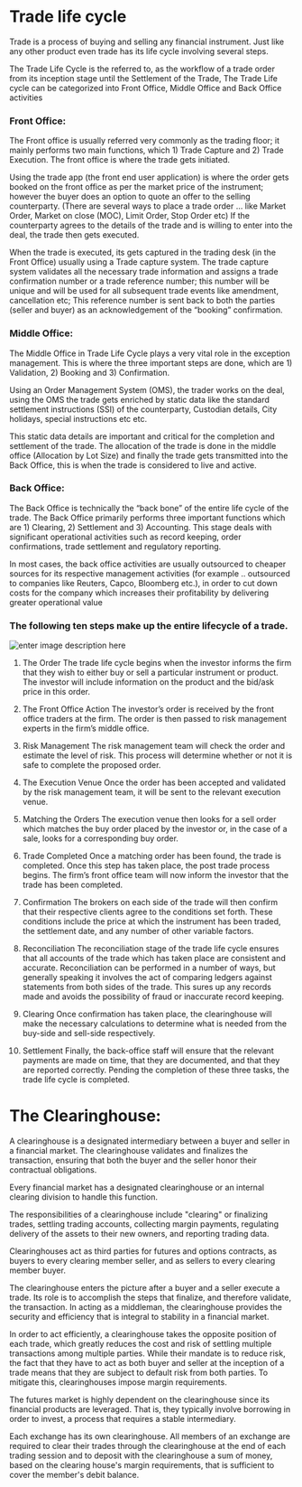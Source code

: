 
# Trade life cycle

Trade is a process of buying and selling any financial instrument.
Just like any other product even trade has its life cycle involving several steps.

The Trade Life Cycle is the referred to, as the workflow of a trade order from its inception stage until the Settlement of the Trade, The Trade Life cycle can be categorized into Front Office, Middle Office and Back Office activities

### Front Office: 
The Front office is usually referred very commonly as the trading floor; it mainly performs two main functions, which 1) Trade Capture and 2) Trade Execution. The front office is where the trade gets initiated.

Using the trade app (the front end user application) is where the order gets booked on the front office as per the market price of the instrument; however the buyer does an option to quote an offer to the selling counterparty. (There are several ways to place a trade order … like Market Order, Market on close (MOC), Limit Order, Stop Order etc) If the counterparty agrees to the details of the trade and is willing to enter into the deal, the trade then gets executed.

When the trade is executed, its gets captured in the trading desk (in the Front Office) usually using a Trade capture system. The trade capture system validates all the necessary trade information and assigns a trade confirmation number or a trade reference number; this number will be unique and will be used for all subsequent trade events like amendment, cancellation etc; This reference number is sent back to both the parties (seller and buyer) as an acknowledgement of the “booking” confirmation.

### Middle Office:
The Middle Office in Trade Life Cycle plays a very vital role in the exception management. This is where the three important steps are done, which are 1) Validation, 2) Booking and 3) Confirmation.

Using an Order Management System (OMS), the trader works on the deal, using the OMS the trade gets enriched by static data like the standard settlement instructions (SSI) of the counterparty, Custodian details, City holidays, special instructions etc etc.

This static data details are important and critical for the completion and settlement of the trade. The allocation of the trade is done in the middle office (Allocation by Lot Size) and finally the trade gets transmitted into the Back Office, this is when the trade is considered to live and active.


### Back Office:
 The Back Office is technically the “back bone” of the entire life cycle of the trade. The Back Office primarily performs three important functions which are 1) Clearing, 2) Settlement and 3) Accounting. This stage deals with significant operational activities such as record keeping, order confirmations, trade settlement and regulatory reporting.

In most cases, the back office activities are usually outsourced to cheaper sources for its respective management activities (for example .. outsourced to companies like Reuters, Capco, Bloomberg etc.), in order to cut down costs for the company which increases their profitability by delivering greater operational value

### The following ten steps make up the entire lifecycle of a trade.
 
![enter image description here](https://blog.imarticus.org/wp-content/uploads/2019/07/trade1.jpg)
1. The Order
The trade life cycle begins when the investor informs the firm that they wish to either buy or sell a particular instrument or product. The investor will include information on the product and the bid/ask price in this order.

2. The Front Office Action
The investor’s order is received by the front office traders at the firm. The order is then passed to risk management experts in the firm’s middle office.

3. Risk Management
The risk management team will check the order and estimate the level of risk. This process will determine whether or not it is safe to complete the proposed order.

4. The Execution Venue
Once the order has been accepted and validated by the risk management team, it will be sent to the relevant execution venue.

5. Matching the Orders
The execution venue then looks for a sell order which matches the buy order placed by the investor or, in the case of a sale, looks for a corresponding buy order.

6. Trade Completed
Once a matching order has been found, the trade is completed. Once this step has taken place, the post trade process begins. The firm’s front office team will now inform the investor that the trade has been completed.

7. Confirmation 
The brokers on each side of the trade will then confirm that their respective clients agree to the conditions set forth. These conditions include the price at which the instrument has been traded, the settlement date, and any number of other variable factors.

8. Reconciliation 
The reconciliation stage of the trade life cycle ensures that all accounts of the trade which has taken place are consistent and accurate. Reconciliation can be performed in a number of ways, but generally speaking it involves the act of comparing ledgers against statements from both sides of the trade. This sures up any records made and avoids the possibility of fraud or inaccurate record keeping.

9. Clearing
Once confirmation has taken place, the clearinghouse will make the necessary calculations to determine what is needed from the buy-side and sell-side respectively.

10. Settlement
Finally, the back-office staff will ensure that the relevant payments are made on time, that they are documented, and that they are reported correctly. Pending the completion of these three tasks, the trade life cycle is completed.

# The Clearinghouse:
A clearinghouse is a designated intermediary between a buyer and seller in a financial market. The clearinghouse validates and finalizes the transaction, ensuring that both the buyer and the seller honor their contractual obligations.


Every financial market has a designated clearinghouse or an internal clearing division to handle this function.


The responsibilities of a clearinghouse include "clearing" or finalizing trades, settling trading accounts, collecting margin payments, regulating delivery of the assets to their new owners, and reporting trading data.

Clearinghouses act as third parties for futures and options contracts, as buyers to every clearing member seller, and as sellers to every clearing member buyer.

The clearinghouse enters the picture after a buyer and a seller execute a trade. Its role is to accomplish the steps that finalize, and therefore validate, the transaction. In acting as a middleman, the clearinghouse provides the security and efficiency that is integral to stability in a financial market.

In order to act efficiently, a clearinghouse takes the opposite position of each trade, which greatly reduces the cost and risk of settling multiple transactions among multiple parties. While their mandate is to reduce risk, the fact that they have to act as both buyer and seller at the inception of a trade means that they are subject to default risk from both parties. To mitigate this, clearinghouses impose margin requirements.

The futures market is highly dependent on the clearinghouse since its financial products are leveraged. That is, they typically involve borrowing in order to invest, a process that requires a stable intermediary.

Each exchange has its own clearinghouse. All members of an exchange are required to clear their trades through the clearinghouse at the end of each trading session and to deposit with the clearinghouse a sum of money, based on the clearing house's margin requirements, that is sufficient to cover the member's debit balance.
